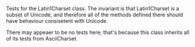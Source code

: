 Tests for the Latin1Charset class.  The invariant is that Latin1Charset is  a subset of Unicode, and therefore all of the methods defined there should
have behaviour consisetent with Unicode.

There may appeaer to be no tests here; that's because this class inherits all of  its tests from AsciiCharset.